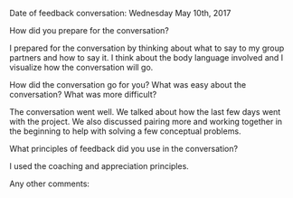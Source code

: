 Date of feedback conversation: Wednesday May 10th, 2017

How did you prepare for the conversation?

I prepared for the conversation by thinking about what to say to my group partners and how to say it. I think about the body
language involved and I visualize how the conversation will go.

How did the conversation go for you? What was easy about the conversation? What was more difficult?

The conversation went well. We talked about how the last few days went with the project. We also discussed pairing more
and working together in the beginning to help with solving a few conceptual problems.

What principles of feedback did you use in the conversation?

I used the coaching and appreciation principles.

Any other comments:
